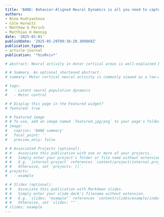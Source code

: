 ```yaml
---
title: 'BAND: Behavior-Aligned Neural Dynamics is all you need to capture motor corrections'
authors:
- Nina Kudryashova
- Cole Hurwitz
- Matthew G Perich
- Matthias H Hennig
date: '2025-01-01'
publishDate: '2025-05-29T09:36:20.309868Z'
publication_types:
- article-journal
publication: '*bioRxiv*'

# abstract: Neural activity in motor cortical areas is well-explained by latent neural population dynamics: the motor preparation phase sets the initial condition for the movement while the dynamics that unfold during the motor execution phase orchestrate the sequence of muscle activations. While preparatory activity explains a large fraction of both neural and behavior variability during the execution of a planned movement, it cannot account for corrections and adjustments during movements as this requires sensory feedback not available during planning. Therefore, accounting for unplanned, sensoryguided movement requires knowledge of relevant inputs to the motor cortex from other brain areas. Here, we provide evidence that these inputs cause transient deviations from an autonomous neural population trajectory, and show that these dynamics cannot be found by unsupervised inference methods. We introduce the new Behavior-Aligned Neural Dynamics (BAND) model, which exploits semi-supervised learning to predict both planned and unplanned movements from neural activity in the motor cortex that can be missed by unsupervised inference methods. Our analysis using BAND suggests that 1) transient motor corrections are encoded in small neural variability; 2) motor corrections are encoded in a sparse sub-population of primary motor cortex neurons (M1); and 3) combining latent dynamical modeling with behavior supervision allows for capturing both the movement plan and corrections.

# # Summary. An optional shortened abstract.
# summary: Motor cortical neural activity is commonly viewed as a low-dimensional dynamics evolving from the movement preparation state, which explains the most of both neural and behavioral variability. We found that movement corrections to unexpected behavior perturbations do not follow the same pattern, with only a small fraction of neural variability explaining large changes in behavior. We show that capturing both movement planning and corrections requires models that incorporate dynamics and weak behavior supervision. We characterize the bidirectional relationships between motor cortical activity and behavior, identifying neural code for both feedforward and feedback-driven motor control.

# tags:
#   - Latent neural population dynamics
#   - Motor control

# # Display this page in the Featured widget?
# featured: true

# # Featured image
# # To use, add an image named `featured.jpg/png` to your page's folder.
# image:
#   caption: 'BAND summary'
#   focal_point: ''
#   preview_only: false

# # Associated Projects (optional).
# #   Associate this publication with one or more of your projects.
# #   Simply enter your project's folder or file name without extension.
# #   E.g. `internal-project` references `content/project/internal-project/index.md`.
# #   Otherwise, set `projects: []`.
# projects:
#   - example

# # Slides (optional).
# #   Associate this publication with Markdown slides.
# #   Simply enter your slide deck's filename without extension.
# #   E.g. `slides: "example"` references `content/slides/example/index.md`.
# #   Otherwise, set `slides: ""`.
# slides: example
---
```

